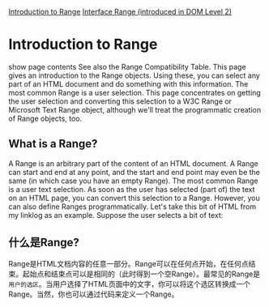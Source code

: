 [Introduction to Range](http://www.quirksmode.org/dom/range_intro.html)
[Interface Range (introduced in DOM Level 2)](http://www.w3.org/TR/DOM-Level-2-Traversal-Range/ranges.html#Level-2-Range-idl)

Introduction to Range
=====================

show page contents
See also the Range Compatibility Table.
This page gives an introduction to the Range objects. Using these, you can select any part of an HTML document and do something with this information. The most common Range is a user selection.
This page concentrates on getting the user selection and converting this selection to a W3C Range or Microsoft Text Range object, although we'll treat the programmatic creation of Range objects, too.

What is a Range?
----------------
A Range is an arbitrary part of the content of an HTML document. A Range can start and end at any point, and the start and end point may even be the same (in which case you have an empty Range). The most common Range is a user text selection. As soon as the user has selected (part of) the text on an HTML page, you can convert this selection to a Range. However, you can also define Ranges programmatically.
Let's take this bit of HTML from my linklog as an example. Suppose the user selects a bit of text:

什么是Range?
------------
Range是HTML文档内容的任意一部分。Range可以在任何点开始，在任何点结束。起始点和结束点可以是相同的（此时得到一个空Range）。最常见的Range是`用户的选区`。当用户选择了HTML页面中的文字，你可以将这个选区转换成一个Range。当然，你也可以通过代码来定义一个Range。
